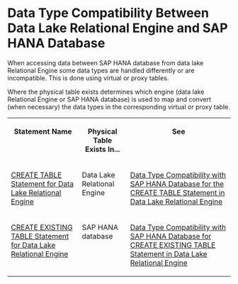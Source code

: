 <!-- loio5dec9a675f274f768460402e176b8660 -->

# Data Type Compatibility Between Data Lake Relational Engine and SAP HANA Database

When accessing data between SAP HANA database from data lake Relational Engine some data types are handled differently or are incompatible. This is done using virtual or proxy tables.

Where the physical table exists determines which engine \(data lake Relational Engine or SAP HANA database\) is used to map and convert \(when necessary\) the data types in the corresponding virtual or proxy table.


<table>
<tr>
<th valign="top">

Statement Name

</th>
<th valign="top">

Physical Table Exists In...

</th>
<th valign="top">

See

</th>
</tr>
<tr>
<td valign="top">

[CREATE TABLE Statement for Data Lake Relational Engine](../080-sql-statements/create-table-statement-for-data-lake-relational-engine-a619764.md)

</td>
<td valign="top">

Data Lake Relational Engine

</td>
<td valign="top">

[Data Type Compatibility with SAP HANA Database for the CREATE TABLE Statement in Data Lake Relational Engine](../080-sql-statements/data-type-compatibility-with-sap-hana-database-for-the-create-table-statement-in-data-lak-eccbd1f.md)

</td>
</tr>
<tr>
<td valign="top">

[CREATE EXISTING TABLE Statement for Data Lake Relational Engine](../080-sql-statements/create-existing-table-statement-for-data-lake-relational-engine-a617378.md)

</td>
<td valign="top">

SAP HANA database

</td>
<td valign="top">

[Data Type Compatibility with SAP HANA Database for CREATE EXISTING TABLE Statement in Data Lake Relational Engine](../080-sql-statements/data-type-compatibility-with-sap-hana-database-for-create-existing-table-statement-in-dat-a23b640.md)

</td>
</tr>
</table>

